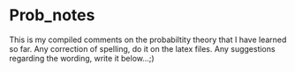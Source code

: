 # Prob_notes
This is my compiled comments on the probabiltity theory that I have learned so far.
Any correction of spelling, do it on the latex files. Any suggestions regarding the wording,
write it below...;)
